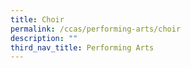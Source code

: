 ```yaml
---
title: Choir
permalink: /ccas/performing-arts/choir
description: ""
third_nav_title: Performing Arts
---
```

